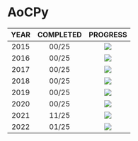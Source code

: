 # AoCPy


| YEAR  | COMPLETED |             PROGRESS              |
| :---: | :-------: | :-------------------------------: |
| 2015  |   00/25   | ![](https://progress-bar.dev/0/)  |
| 2016  |   00/25   | ![](https://progress-bar.dev/0/)  |
| 2017  |   00/25   | ![](https://progress-bar.dev/0/)  |
| 2018  |   00/25   | ![](https://progress-bar.dev/0/)  |
| 2019  |   00/25   | ![](https://progress-bar.dev/0/)  |
| 2020  |   00/25   | ![](https://progress-bar.dev/0/)  |
| 2021  |   11/25   | ![](https://progress-bar.dev/44/) |
| 2022  |   01/25   | ![](https://progress-bar.dev/4/)  |
